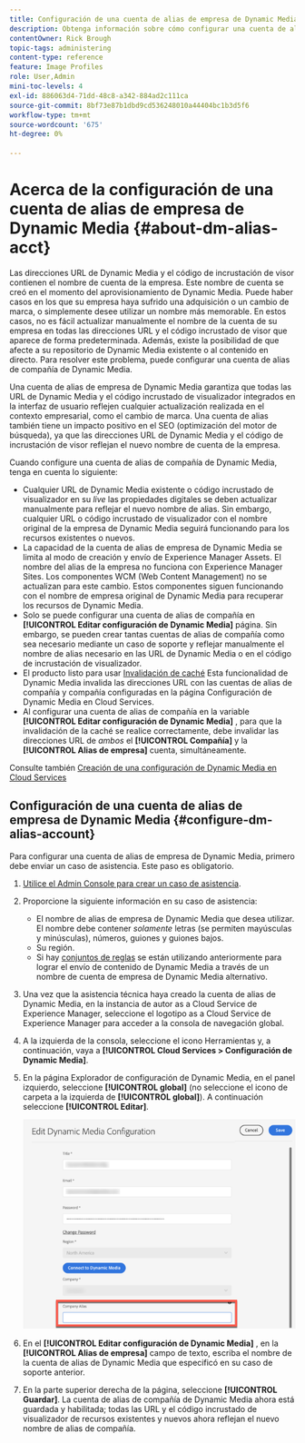 ```yaml
---
title: Configuración de una cuenta de alias de empresa de Dynamic Media
description: Obtenga información sobre cómo configurar una cuenta de alias de compañía en Dynamic Media.
contentOwner: Rick Brough
topic-tags: administering
content-type: reference
feature: Image Profiles
role: User,Admin
mini-toc-levels: 4
exl-id: 886063d4-71dd-48c8-a342-884ad2c111ca
source-git-commit: 8bf73e87b1dbd9cd536248010a44404bc1b3d5f6
workflow-type: tm+mt
source-wordcount: '675'
ht-degree: 0%

---
```


# Acerca de la configuración de una cuenta de alias de empresa de Dynamic Media {#about-dm-alias-acct}

<!-- hide: yes
hidefromtoc: yes -->

<!-- >[!NOTE]
>
>This feature to create a Dynamic Media company alias account is in the Prerelease Channel for January 2022. See [Prerelease Channel documentation](https://experienceleague.adobe.com/docs/experience-manager-cloud-service/content/release-notes/prerelease.html?lang=en#enable-prerelease) for information on how to enable the feature for your environment. The feature will be generally available in the February 2022 release. -->

Las direcciones URL de Dynamic Media y el código de incrustación de visor contienen el nombre de cuenta de la empresa. Este nombre de cuenta se creó en el momento del aprovisionamiento de Dynamic Media. Puede haber casos en los que su empresa haya sufrido una adquisición o un cambio de marca, o simplemente desee utilizar un nombre más memorable. En estos casos, no es fácil actualizar manualmente el nombre de la cuenta de su empresa en todas las direcciones URL y el código incrustado de visor que aparece de forma predeterminada. Además, existe la posibilidad de que afecte a su repositorio de Dynamic Media existente o al contenido en directo. Para resolver este problema, puede configurar una cuenta de alias de compañía de Dynamic Media.

Una cuenta de alias de empresa de Dynamic Media garantiza que todas las URL de Dynamic Media y el código incrustado de visualizador integrados en la interfaz de usuario reflejen cualquier actualización realizada en el contexto empresarial, como el cambio de marca. Una cuenta de alias también tiene un impacto positivo en el SEO (optimización del motor de búsqueda), ya que las direcciones URL de Dynamic Media y el código de incrustación de visor reflejan el nuevo nombre de cuenta de la empresa.

Cuando configure una cuenta de alias de compañía de Dynamic Media, tenga en cuenta lo siguiente:

* Cualquier URL de Dynamic Media existente o código incrustado de visualizador en su *live* las propiedades digitales se deben actualizar manualmente para reflejar el nuevo nombre de alias. Sin embargo, cualquier URL o código incrustado de visualizador con el nombre original de la empresa de Dynamic Media seguirá funcionando para los recursos existentes o nuevos.
* La capacidad de la cuenta de alias de empresa de Dynamic Media se limita al modo de creación y envío de Experience Manager Assets. El nombre del alias de la empresa no funciona con Experience Manager Sites. Los componentes WCM (Web Content Management) no se actualizan para este cambio. Estos componentes siguen funcionando con el nombre de empresa original de Dynamic Media para recuperar los recursos de Dynamic Media.
* Solo se puede configurar una cuenta de alias de compañía en **[!UICONTROL Editar configuración de Dynamic Media]** página. Sin embargo, se pueden crear tantas cuentas de alias de compañía como sea necesario mediante un caso de soporte y reflejar manualmente el nombre de alias necesario en las URL de Dynamic Media o en el código de incrustación de visualizador.
* El producto listo para usar [Invalidación de caché](/help/assets/dynamic-media/invalidate-cdn-cache-dynamic-media.md) Esta funcionalidad de Dynamic Media invalida las direcciones URL con las cuentas de alias de compañía y compañía configuradas en la página Configuración de Dynamic Media en Cloud Services.
* Al configurar una cuenta de alias de compañía en la variable **[!UICONTROL Editar configuración de Dynamic Media]** , para que la invalidación de la caché se realice correctamente, debe invalidar las direcciones URL de *ambos* el **[!UICONTROL Compañía]** y la **[!UICONTROL Alias de empresa]** cuenta, simultáneamente.

Consulte también [Creación de una configuración de Dynamic Media en Cloud Services](/help/assets/dynamic-media/config-dm.md#configuring-dynamic-media-cloud-services)

## Configuración de una cuenta de alias de empresa de Dynamic Media {#configure-dm-alias-account}

Para configurar una cuenta de alias de empresa de Dynamic Media, primero debe enviar un caso de asistencia. Este paso es obligatorio.

1. [Utilice el Admin Console para crear un caso de asistencia](https://helpx.adobe.com/es/enterprise/using/support-for-experience-cloud.html).
1. Proporcione la siguiente información en su caso de asistencia:

   * El nombre de alias de empresa de Dynamic Media que desea utilizar. El nombre debe contener *solamente* letras (se permiten mayúsculas y minúsculas), números, guiones y guiones bajos.
   * Su región.
   * Si hay [conjuntos de reglas](/help/assets/dynamic-media/using-rulesets-to-transform-urls.md) se están utilizando anteriormente para lograr el envío de contenido de Dynamic Media a través de un nombre de cuenta de empresa de Dynamic Media alternativo.

1. Una vez que la asistencia técnica haya creado la cuenta de alias de Dynamic Media, en la instancia de autor as a Cloud Service de Experience Manager, seleccione el logotipo as a Cloud Service de Experience Manager para acceder a la consola de navegación global.
1. A la izquierda de la consola, seleccione el icono Herramientas y, a continuación, vaya a **[!UICONTROL Cloud Services > Configuración de Dynamic Media]**.
1. En la página Explorador de configuración de Dynamic Media, en el panel izquierdo, seleccione **[!UICONTROL global]** (no seleccione el icono de carpeta a la izquierda de **[!UICONTROL global]**). A continuación seleccione **[!UICONTROL Editar]**.

   ![Campo de texto Alias de compañía de Dynamic Media](/help/assets/assets-dm/dm-company-alias.png)

1. En el **[!UICONTROL Editar configuración de Dynamic Media]** , en la **[!UICONTROL Alias de empresa]** campo de texto, escriba el nombre de la cuenta de alias de Dynamic Media que especificó en su caso de soporte anterior.
1. En la parte superior derecha de la página, seleccione **[!UICONTROL Guardar]**.
La cuenta de alias de compañía de Dynamic Media ahora está guardada y habilitada; todas las URL y el código incrustado de visualizador de recursos existentes y nuevos ahora reflejan el nuevo nombre de alias de compañía.